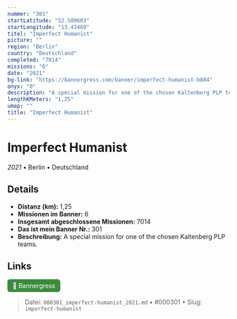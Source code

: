 ```yaml
---
nummer: "301"
startLatitude: "52.509603"
startLongitude: "13.43469"
titel: "Imperfect Humanist"
picture: ""
region: "Berlin"
country: "Deutschland"
completed: "7014"
missions: "6"
date: "2021"
bg-link: "https://bannergress.com/banner/imperfect-humanist-b884"
onyx: "0"
description: "A special mission for one of the chosen Kaltenberg PLP teams."
lengthKMeters: "1,25"
umap: ""
title: "Imperfect Humanist"
---
```

# Imperfect Humanist

*2021* • Berlin • Deutschland



## Details
- **Distanz (km):** 1,25
- **Missionen im Banner:** 6
- **Insgesamt abgeschlossene Missionen:** 7014
- **Das ist mein Banner Nr.:** 301
- **Beschreibung:** A special mission for one of the chosen Kaltenberg PLP teams.


## Links
<div style="margin-top: 0.5em;">
<a href="https://bannergress.com/banner/imperfect-humanist-b884" target="_blank" style="display:inline-block;margin-right:8px;padding:6px 12px;background-color:#3c8b3c;color:white;text-decoration:none;border-radius:6px;">🔗 Bannergress</a>

</div>


> Datei: `000301_imperfect-humanist_2021.md` • #000301 • Slug: `imperfect-humanist`
